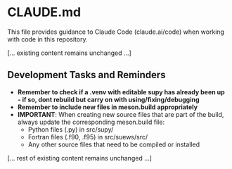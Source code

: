 # CLAUDE.md

This file provides guidance to Claude Code (claude.ai/code) when working with code in this repository.

[... existing content remains unchanged ...]

## Development Tasks and Reminders

- **Remember to check if a .venv with editable supy has already been up - if so, dont rebuild but carry on with using/fixing/debugging**
- **Remember to include new files in meson.build appropriately**
- **IMPORTANT**: When creating new source files that are part of the build, always update the corresponding meson.build file:
  - Python files (.py) in src/supy/
  - Fortran files (.f90, .f95) in src/suews/src/
  - Any other source files that need to be compiled or installed

[... rest of existing content remains unchanged ...]